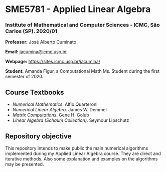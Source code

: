 # SME5781 - Applied Linear Algebra
### Institute of Mathematical and Computer Sciences - ICMC, São Carlos (SP). 2020/01
**Professor:** José Alberto Cuminato

**Email:** jacumina@icmc.usp.br

**Webpage:** https://sites.icmc.usp.br/jacumina/

**Student:** Amanda Figur, a Computational Math Ms. Student during the first semester of 2020.

## Course Textbooks
* *Numerical Mathematics*. Alfio Quarteroni
* *Numerical Linear Algebra*. James W. Demmel
* *Matrix Computations*. Gene H. Golub
* *Linear Algebra (Schaum Collection)*. Seymour Lipschutz

## Repository objective
This repository intends to make public the main numerical algorithms implemented during my Applied Linear Algebra course. They are direct and iterative methods. Also some explanation and examples on the algorithms may be presented.
